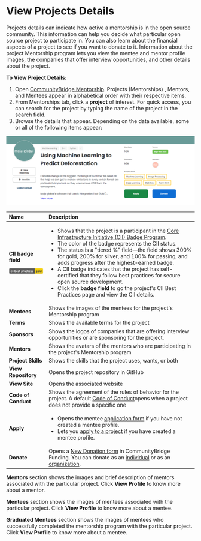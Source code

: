 # View Projects Details

Projects details can indicate how active a mentorship is in the open source community. This information can help you decide what particular open source project to participate in. You can also learn about the financial aspects of a project to see if you want to donate to it. Information about the project Mentorship program lets you view the mentee and mentor profile images, the companies that offer interview opportunities, and other details about the project. 

**To View Project Details:**

1. Open [CommunityBridge Mentorship](https://people.communitybridge.org/profile). Projects \(Mentorships\) , Mentors, and Mentees appear in alphabetical order with their respective items. 
2. From Mentorships tab, click a **project** of interest. For quick access, you can search for the project by typing the name of the project in the search field. 
3. Browse the details that appear. Depending on the data available, some or all of the following items appear:

![](../../../.gitbook/assets/project-details.png)

<table>
  <thead>
    <tr>
      <th style="text-align:left"><b>Name </b>
      </th>
      <th style="text-align:left">Description</th>
    </tr>
  </thead>
  <tbody>
    <tr>
      <td style="text-align:left">
        <p><b>CII badge field</b>
        </p>
        <p>
          <img src="../../../.gitbook/assets/7418694.png" alt/>
        </p>
      </td>
      <td style="text-align:left">
        <ul>
          <li>Shows that the project is a participant in the <a href="https://www.coreinfrastructure.org/programs/badge-program/">Core Infrastructure Initiative (CII) Badge Program</a>.</li>
          <li>The color of the badge represents the CII status.</li>
          <li>The status is a &quot;tiered %&quot; field&#x2014;the field shows 300%
            for gold, 200% for silver, and 100% for passing, and adds progress after
            the highest-earned badge.</li>
          <li>A CII badge indicates that the project has self-certified that they follow
            best practices for secure open source development.</li>
          <li>Click the <b>badge field</b> to go the project&apos;s CII Best Practices
            page and view the CII details.</li>
        </ul>
      </td>
    </tr>
    <tr>
      <td style="text-align:left"><b>Mentees</b>
      </td>
      <td style="text-align:left">Shows the images of the mentees for the project&apos;s Mentorship program</td>
    </tr>
    <tr>
      <td style="text-align:left"><b>Terms</b>
      </td>
      <td style="text-align:left">Shows the available terms for the project</td>
    </tr>
    <tr>
      <td style="text-align:left"><b>Sponsors</b>
      </td>
      <td style="text-align:left">Shows the logos of companies that are offering interview opportunities
        or are sponsoring for the project.</td>
    </tr>
    <tr>
      <td style="text-align:left"><b>Mentors</b>
      </td>
      <td style="text-align:left">Shows the avatars of the mentors who are participating in the project&apos;s
        Mentorship program</td>
    </tr>
    <tr>
      <td style="text-align:left"><b>Project Skills</b>
      </td>
      <td style="text-align:left">Shows the skills that the project uses, wants, or both</td>
    </tr>
    <tr>
      <td style="text-align:left"><b>View Repository</b>
      </td>
      <td style="text-align:left">Opens the project repository in GitHub</td>
    </tr>
    <tr>
      <td style="text-align:left"><b>View Site</b>
      </td>
      <td style="text-align:left">Opens the associated website</td>
    </tr>
    <tr>
      <td style="text-align:left"><b>Code of Conduct</b>
      </td>
      <td style="text-align:left">Shows the agreement of the rules of behavior for the project. A default
        <a
        href="https://www.contributor-covenant.org/version/1/4/code-of-conduct">Code of Conduct</a>opens when a project does not provide a specific one</td>
    </tr>
    <tr>
      <td style="text-align:left"><b>Apply</b>
      </td>
      <td style="text-align:left">
        <ul>
          <li>Opens the mentee <a href="../mentees/become-a-mentee/create-a-mentee-profile.md#CreateaMenteeProfile-MenteeProfile">application form</a> if
            you have not created a mentee profile.</li>
          <li>Lets you <a href="../mentees/become-a-mentee/apply-to-a-project.md">apply to a project</a> if
            you have created a mentee profile.</li>
        </ul>
      </td>
    </tr>
    <tr>
      <td style="text-align:left"><b>Donate</b>
      </td>
      <td style="text-align:left">Opens a <a href="../../crowd-funding/donate-sponsor/donate-as-an-individual.md#result-new-donation-form-appears">New Donation form</a> in
        CommunityBridge Funding. You can donate as an <a href="../../crowd-funding/donate-sponsor/donate-as-an-individual.md">individual</a> or
        as an <a href="../../crowd-funding/donate-sponsor/donate-as-a-sponsor/">organization</a>.</td>
    </tr>
  </tbody>
</table>

**Mentors** section shows the images and brief description of mentors associated with the particular project. Click **View Profile** to know more about a mentor.

**Mentees** section shows the images of mentees associated with the particular project. Click **View Profile** to know more about a mentee.

**Graduated Mentees** section shows the images of mentees who successfully completed the mentorship program with the particular project. Click **View Profile** to know more about a mentee.

